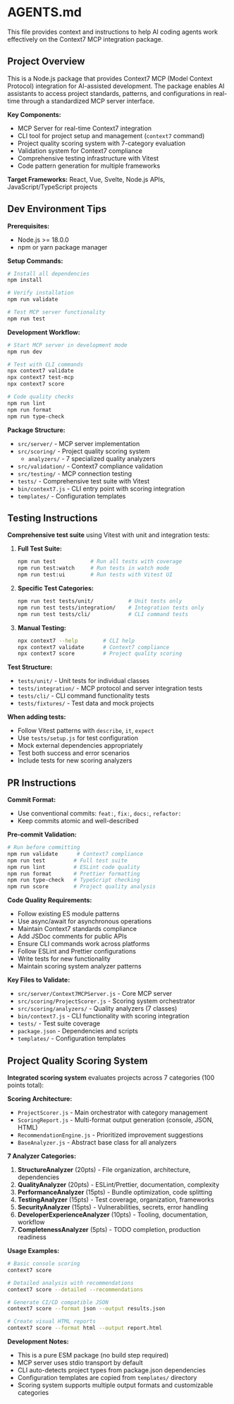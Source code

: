 # AGENTS.md

This file provides context and instructions to help AI coding agents work effectively on the Context7 MCP integration package.

## Project Overview

This is a Node.js package that provides Context7 MCP (Model Context Protocol) integration for AI-assisted development. The package enables AI assistants to access project standards, patterns, and configurations in real-time through a standardized MCP server interface.

**Key Components:**
- MCP Server for real-time Context7 integration
- CLI tool for project setup and management (`context7` command)
- Project quality scoring system with 7-category evaluation
- Validation system for Context7 compliance
- Comprehensive testing infrastructure with Vitest
- Code pattern generation for multiple frameworks

**Target Frameworks:** React, Vue, Svelte, Node.js APIs, JavaScript/TypeScript projects

## Dev Environment Tips

**Prerequisites:**
- Node.js >= 18.0.0
- npm or yarn package manager

**Setup Commands:**
```bash
# Install all dependencies
npm install

# Verify installation
npm run validate

# Test MCP server functionality
npm run test
```

**Development Workflow:**
```bash
# Start MCP server in development mode
npm run dev

# Test with CLI commands
npx context7 validate
npx context7 test-mcp
npx context7 score

# Code quality checks
npm run lint
npm run format
npm run type-check
```

**Package Structure:**
- `src/server/` - MCP server implementation
- `src/scoring/` - Project quality scoring system
  - `analyzers/` - 7 specialized quality analyzers
- `src/validation/` - Context7 compliance validation
- `src/testing/` - MCP connection testing
- `tests/` - Comprehensive test suite with Vitest
- `bin/context7.js` - CLI entry point with scoring integration
- `templates/` - Configuration templates

## Testing Instructions

**Comprehensive test suite** using Vitest with unit and integration tests:

1. **Full Test Suite:**
   ```bash
   npm run test           # Run all tests with coverage
   npm run test:watch     # Run tests in watch mode
   npm run test:ui        # Run tests with Vitest UI
   ```

2. **Specific Test Categories:**
   ```bash
   npm run test tests/unit/           # Unit tests only
   npm run test tests/integration/    # Integration tests only
   npm run test tests/cli/            # CLI command tests
   ```

3. **Manual Testing:**
   ```bash
   npx context7 --help        # CLI help
   npx context7 validate      # Context7 compliance
   npx context7 score         # Project quality scoring
   ```

**Test Structure:**
- `tests/unit/` - Unit tests for individual classes
- `tests/integration/` - MCP protocol and server integration tests
- `tests/cli/` - CLI command functionality tests
- `tests/fixtures/` - Test data and mock projects

**When adding tests:**
- Follow Vitest patterns with `describe`, `it`, `expect`
- Use `tests/setup.js` for test configuration
- Mock external dependencies appropriately
- Test both success and error scenarios
- Include tests for new scoring analyzers

## PR Instructions

**Commit Format:**
- Use conventional commits: `feat:`, `fix:`, `docs:`, `refactor:`
- Keep commits atomic and well-described

**Pre-commit Validation:**
```bash
# Run before committing
npm run validate      # Context7 compliance
npm run test         # Full test suite
npm run lint         # ESLint code quality
npm run format       # Prettier formatting
npm run type-check   # TypeScript checking
npm run score        # Project quality analysis
```

**Code Quality Requirements:**
- Follow existing ES module patterns
- Use async/await for asynchronous operations
- Maintain Context7 standards compliance
- Add JSDoc comments for public APIs
- Ensure CLI commands work across platforms
- Follow ESLint and Prettier configurations
- Write tests for new functionality
- Maintain scoring system analyzer patterns

**Key Files to Validate:**
- `src/server/Context7MCPServer.js` - Core MCP server
- `src/scoring/ProjectScorer.js` - Scoring system orchestrator
- `src/scoring/analyzers/` - Quality analyzers (7 classes)
- `bin/context7.js` - CLI functionality with scoring integration
- `tests/` - Test suite coverage
- `package.json` - Dependencies and scripts
- `templates/` - Configuration templates

## Project Quality Scoring System

**Integrated scoring system** evaluates projects across 7 categories (100 points total):

**Scoring Architecture:**
- `ProjectScorer.js` - Main orchestrator with category management
- `ScoringReport.js` - Multi-format output generation (console, JSON, HTML)
- `RecommendationEngine.js` - Prioritized improvement suggestions
- `BaseAnalyzer.js` - Abstract base class for all analyzers

**7 Analyzer Categories:**
1. **StructureAnalyzer** (20pts) - File organization, architecture, dependencies
2. **QualityAnalyzer** (20pts) - ESLint/Prettier, documentation, complexity
3. **PerformanceAnalyzer** (15pts) - Bundle optimization, code splitting
4. **TestingAnalyzer** (15pts) - Test coverage, organization, frameworks
5. **SecurityAnalyzer** (15pts) - Vulnerabilities, secrets, error handling
6. **DeveloperExperienceAnalyzer** (10pts) - Tooling, documentation, workflow
7. **CompletenessAnalyzer** (5pts) - TODO completion, production readiness

**Usage Examples:**
```bash
# Basic console scoring
context7 score

# Detailed analysis with recommendations
context7 score --detailed --recommendations

# Generate CI/CD compatible JSON
context7 score --format json --output results.json

# Create visual HTML reports
context7 score --format html --output report.html
```

**Development Notes:**
- This is a pure ESM package (no build step required)
- MCP server uses stdio transport by default
- CLI auto-detects project types from package.json dependencies
- Configuration templates are copied from `templates/` directory
- Scoring system supports multiple output formats and customizable categories